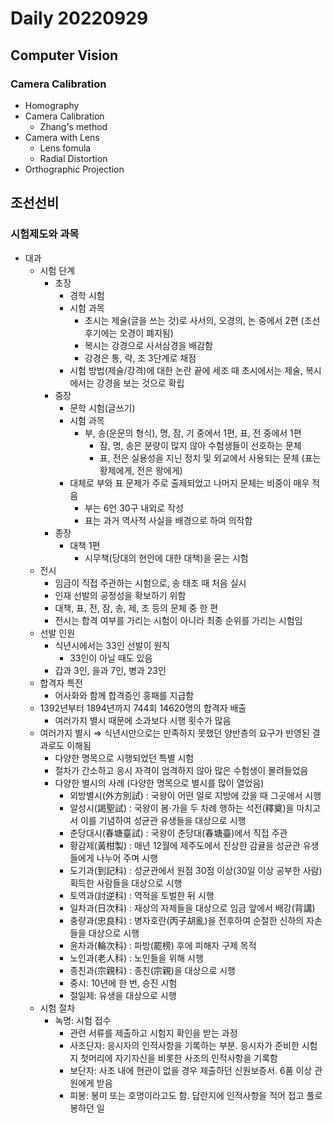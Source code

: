 Daily 20220929
===

## Computer Vision
### Camera Calibration
- Homography
- Camera Calibration
  - Zhang's method
- Camera with Lens
  - Lens fomula
  - Radial Distortion
- Orthographic Projection

## 조선선비
### 시험제도와 과목
- 대과
    - 시험 단계
        - 초장
            - 경학 시험
            - 시험 과목
                - 초시는 제술(글을 쓰는 것)로 사서의, 오경의, 논 중에서 2편 (조선 후기에는 오경이 폐지됨)
                - 복시는 강경으로 사서삼경을 배감함
                - 강경은 통, 략, 조 3단계로 채점
            - 시험 방법(제술/강격)에 대한 논란 끝에 세조 때 초시에서는 제술, 복시에서는 강경을 보는 것으로 확립
        - 중장
            - 문학 시험(글쓰기)
            - 시험 과목
                - 부, 송(운문의 형식), 명, 잠, 기 중에서 1편, 표, 전 중에서 1편
                    - 잠, 명, 송은 분량이 많지 않아 수험생들이 선호하는 문체
                    - 표, 전은 실용성을 지닌 정치 및 외교에서 사용되는 문체 (표는 황제에게, 전은 왕에게)
            - 대체로 부와 표 문제가 주로 출제되었고 나머지 문체는 비중이 매우 적음
                - 부는 6언 30구 내외로 작성
                - 표는 과거 역사적 사실을 배경으로 하여 의작함
        - 종장
            - 대책 1편
                - 시무책(당대의 현안에 대한 대책)을 묻는 시험
    - 전시
        - 임금이 직접 주관하는 시험으로, 송 태조 때 처음 실시
        - 인재 선발의 공정성을 확보하기 위함
        - 대책, 표, 전, 잠, 송, 제, 조 등의 문체 중 한 편
        - 전시는 합격 여부를 가리는 시험이 아니라 최종 순위를 가리는 시험임
    - 선발 인원
        - 식년시에서는 33인 선발이 원칙
            - 33인이 아닐 때도 있음
        - 갑과 3인, 을과 7인, 병과 23인
    - 합격자 특전
        - 어사화와 함께 합격증인 홍패를 지급함
    - 1392년부터 1894년까지 744회 14620명의 합격자 배출
        - 여러가지 별시 때문에 소과보다 시행 횟수가 많음
    - 여러가지 별시 ⇒ 식년시만으로는 만족하지 못했던 양반층의 요구가 반영된 결과로도 이해됨
        - 다양한 명목으로 시행되었던 특별 시험
        - 절차가 간소하고 응시 자격이 엄격하지 않아 많은 수험생이 몰려들었음
        - 다양한 별시의 사례 (다양한 명목으로 별시를 많이 열었음)
            - 외방별시(外方別試) : 국왕이 어떤 일로 지방에 갔을 때 그곳에서 시행
            - 알성시(謁聖試) : 국왕이 봄⋅가을 두 차례 행하는 석전(釋奠)을 마치고서 이를 기념하여 성균관 유생들을 대상으로 시행
            - 춘당대시(春塘臺試) : 국왕이 춘당대(春塘臺)에서 직접 주관
            - 황감제(黃柑製) : 매년 12월에 제주도에서 진상한 감귤을 성균관 유생들에게 나누어 주며 시행
            - 도기과(到記科) : 성균관에서 원점 30점 이상(30일 이상 공부한 사람) 획득한 사람들을 대상으로 시행
            - 토역과(討逆科) : 역적을 토벌한 뒤 시행
            - 일차과(日次科) : 재상의 자제들을 대상으로 임금 앞에서 배강(背講)
            - 충량과(忠良科) : 병자호란(丙子胡亂)을 전후하여 순절한 신하의 자손들을 대상으로 시행
            - 윤차과(輪次科) : 파방(罷榜) 후에 피해자 구제 목적
            - 노인과(老人科) : 노인들을 위해 시행
            - 종친과(宗親科) : 종친(宗親)을 대상으로 시행
            - 중시: 10년에 한 번, 승진 시험
            - 절일제: 유생을 대상으로 시행
    - 시험 절차
        - 녹명: 시험 접수
            - 관련 서류를 제출하고 시험지 확인을 받는 과정
            - 사조단자: 응시자의 인적사항을 기록하는 부분. 응시자가 준비한 시험지 첫머리에 자기자신을 비롯한 사조의 인적사항을 기록함
            - 보단자: 사조 내에 현관이 없을 경우 제출하던 신원보증서. 6품 이상 관원에게 받음
            - 피봉: 봉미 또는 호명이라고도 함. 답란지에 인적사항을 적어 접고 풀로 봉하던 일